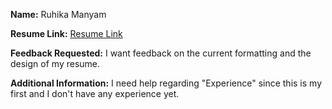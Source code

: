 **Name:** Ruhika Manyam

**Resume Link:** [Resume Link](Ruhika_Manyam.pdf)

**Feedback Requested:** I want feedback on the current formatting and the design of my resume.

**Additional Information:** I need help regarding "Experience" since this is my first and I don't have any experience yet.
